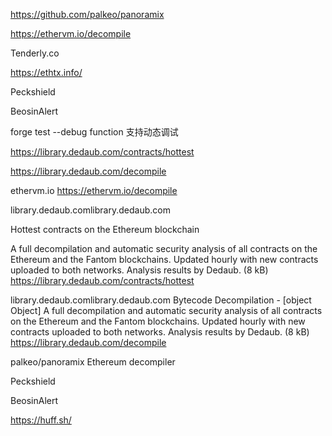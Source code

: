 https://github.com/palkeo/panoramix

https://ethervm.io/decompile

Tenderly.co

https://ethtx.info/

Peckshield

BeosinAlert

forge test --debug function 支持动态调试

https://library.dedaub.com/contracts/hottest

https://library.dedaub.com/decompile

ethervm.io
https://ethervm.io/decompile


library.dedaub.comlibrary.dedaub.com

Hottest contracts on the Ethereum blockchain

A full decompilation and automatic security analysis of all contracts on the Ethereum and the Fantom blockchains. Updated hourly with new contracts uploaded to both networks. Analysis results by Dedaub. (8 kB)
https://library.dedaub.com/contracts/hottest


library.dedaub.comlibrary.dedaub.com
Bytecode Decompilation - [object Object]
A full decompilation and automatic security analysis of all contracts on the Ethereum and the Fantom blockchains. Updated hourly with new contracts uploaded to both networks. Analysis results by Dedaub. (8 kB)
https://library.dedaub.com/decompile


palkeo/panoramix
Ethereum decompiler


Peckshield

BeosinAlert

https://huff.sh/
